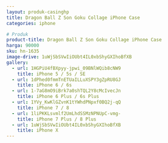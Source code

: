 ```yaml
---
layout: produk-casinghp
title: Dragon Ball Z Son Goku Collage iPhone Case
categories: iphone

# Produk
product-title: Dragon Ball Z Son Goku Collage iPhone Case
harga: 90000
sku: hn-1635
image-drive: 1uWjSbSVwIiOUbt4IL0xbShyGXIhoBfXB
gallery:
  - url: 1HGPiU4fBXpyy-jpwi_09BNlWQib8cNW9
    title: iPhone 5 / 5s / SE
  - url: 1dPhed0fmmTnETUaILLuXSPY3gZpRU8GJ
    title: iPhone 6 / 6s
  - url: 1-7aG8mO9iBrk7a0shTQL2Y8cMcIvecJn
    title: iPhone 6 Plus / 6s Plus
  - url: 1YVy_KwKlGZvnK1tYWhdPNpxf0BQ2j-qQ
    title: iPhone 7 / 8
  - url: 1liPKKLsvmlf2UmLhdSSMzNPNUpC-vmg-
    title: iPhone 7 Plus / 8 Plus
  - url: 1uWjSbSVwIiOUbt4IL0xbShyGXIhoBfXB
    title: iPhone X
---
```

